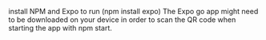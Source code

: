 install NPM and Expo to run
(npm install expo)
The Expo go app might need to be downloaded on your device in order to scan the QR code when starting the app with npm start.
